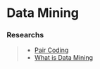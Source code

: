 # Data Mining

### Researchs
> * [Pair Coding](https://github.com/JuanCarlos-Negrete/Data-Mining/tree/Unit_1/Unit_1/Researchs/PairCoding)
> * [What is Data Mining](https://github.com/JuanCarlos-Negrete/Data-Mining/tree/Unit_1/Unit_1/Researchs/What%20is%20Data%20Mining)